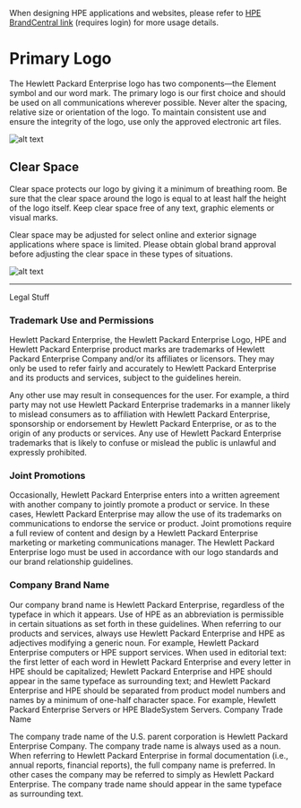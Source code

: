 When designing HPE applications and websites, please refer to [HPE BrandCentral link](https://h10014.www1.hpe.com/home) (requires login) for more usage details.

# Primary Logo

The Hewlett Packard Enterprise logo has two components—the Element symbol and our word mark. The primary logo is our first choice and should be used on all communications wherever possible. Never alter the spacing, relative size or orientation of the logo. To maintain consistent use and ensure the integrity of the logo, use only the approved electronic art files.

![alt text](https://h10014.www1.hpe.com/uploads/media/2017/2/logo_primarylogo.svg "HPE Logo")

## Clear Space

Clear space protects our logo by giving it a minimum of breathing room. Be sure that the clear space around the logo is equal to at least half the height of the logo itself. Keep clear space free of any text, graphic elements or visual marks.

Clear space may be adjusted for select online and exterior signage applications where space is limited. Please obtain global brand approval before adjusting the clear space in these types of situations.

![alt text](https://h10014.www1.hpe.com/uploads/media/2017/2/logo_clearspace.svg "Logo Clear Space")

---

Legal Stuff

### Trademark Use and Permissions

Hewlett Packard Enterprise, the Hewlett Packard Enterprise Logo, HPE and Hewlett Packard Enterprise product marks are trademarks of Hewlett Packard Enterprise Company and/or its affiliates or licensors. They may only be used to refer fairly and accurately to Hewlett Packard Enterprise and its products and services, subject to the guidelines herein.

Any other use may result in consequences for the user. For example, a third party may not use Hewlett Packard Enterprise trademarks in a manner likely to mislead consumers as to affiliation with Hewlett Packard Enterprise, sponsorship or endorsement by Hewlett Packard Enterprise, or as to the origin of any products or services. Any use of Hewlett Packard Enterprise trademarks that is likely to confuse or mislead the public is unlawful and expressly prohibited.

### Joint Promotions

Occasionally, Hewlett Packard Enterprise enters into a written agreement with another company to jointly promote a product or service. In these cases, Hewlett Packard Enterprise may allow the use of its trademarks on communications to endorse the service or product. Joint promotions require a full review of content and design by a Hewlett Packard Enterprise marketing or marketing communications manager. The Hewlett Packard Enterprise logo must be used in accordance with our logo standards and our brand relationship guidelines.

### Company Brand Name

Our company brand name is Hewlett Packard Enterprise, regardless of the typeface in which it appears. Use of HPE as an abbreviation is permissible in certain situations as set forth in these guidelines. When referring to our products and services, always use Hewlett Packard Enterprise and HPE as adjectives modifying a generic noun. For example, Hewlett Packard Enterprise computers or HPE support services. When used in editorial text: the first letter of each word in Hewlett Packard Enterprise and every letter in HPE should be capitalized; Hewlett Packard Enterprise and HPE should appear in the same typeface as surrounding text; and Hewlett Packard Enterprise and HPE should be separated from product model numbers and names by a minimum of one-half character space. For example, Hewlett Packard Enterprise Servers or HPE BladeSystem Servers.
Company Trade Name

The company trade name of the U.S. parent corporation is Hewlett Packard Enterprise Company. The company trade name is always used as a noun. When referring to Hewlett Packard Enterprise in formal documentation (i.e., annual reports, financial reports), the full company name is preferred. In other cases the company may be referred to simply as Hewlett Packard Enterprise. The company trade name should appear in the same typeface as surrounding text.
